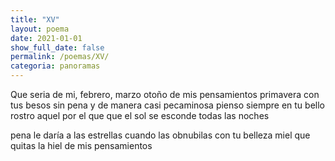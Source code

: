```yaml
---
title: "XV"
layout: poema
date: 2021-01-01
show_full_date: false
permalink: /poemas/XV/
categoria: panoramas
---
```

Que seria de mi, febrero, marzo
otoño de mis pensamientos
primavera con tus besos
sin pena y de manera casi pecaminosa
pienso siempre en tu bello rostro
aquel por el que que el sol se esconde todas las noches

pena le daría a las estrellas cuando las obnubilas con tu belleza
miel que quitas la hiel de mis pensamientos
